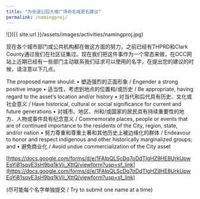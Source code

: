 ```yaml
---
title: "为街道公园大楼广场命名或更名建议"
permalink: /namingproj/
---
```


![]({{ site.url }}/assets/images/activities/namingproj.jpg)

现在各个城市部门或公共机构都在做这方面的努力，之前已经有THPRD和Clark County通过我们在社区征集过。现在我们把这件事作为一个常态来做，在OCC网站上近期已经有一些部门主动联系我们征求可以使用的名字，在提出您的建议的时候，请注意以下几点。

The proposed name should:
•	塑造强烈的正面形象 / Engender a strong positive image
•	适当性，考虑到地点的位置和/或历史 / Be appropriate, having regard to the asset’s location and/or history
•	对当代和后代具有历史、文化或社会意义 / Have historical, cultural or social significance for current and future generations
•	对城市、地区、州和/或国家的居民具有持续重要性的地方、人物或事件具有纪念意义 / Commemorate places, people or events that are of continued importance to the residents of the City, region, state, and/or nation
•	努力尊重和尊重土著和其他历史上被边缘化的群体 / Endeavour to honor and respect indigenous and other historically marginalized groups; and
•	避免商业化 / Avoid undue commercialization of the City asset

[https://docs.google.com/forms/d/e/1FAIpQLScDq7oDdTlgHZ9HE8UrkUpwEoYi81sqyE3sH9bq1kVii_XttQ/viewform?usp=sf_link](https://docs.google.com/forms/d/e/1FAIpQLScDq7oDdTlgHZ9HE8UrkUpwEoYi81sqyE3sH9bq1kVii_XttQ/viewform?usp=sf_link)

(尽可能每个名字单独提交 / Try to submit one name at a time)
